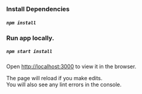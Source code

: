 ### Install Dependencies

##### `npm install`




### Run app locally.
##### `npm start install`

Open [http://localhost:3000](http://localhost:3000) to view it in the browser.

The page will reload if you make edits.\
You will also see any lint errors in the console.


